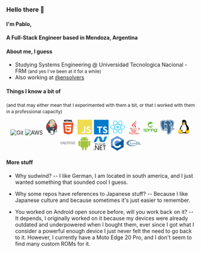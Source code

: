 ### Hello there 👋

#### I'm Pablo,
#### A Full-Stack Engineer based in Mendoza, Argentina

#### About me, I guess

- Studying Systems Engineering @ Universidad Tecnologica Nacional - FRM <span style="font-size:12px">(and yes I've been at it for a while)</span>
- Also working at [@ensolvers](https://github.com/ensolvers)

#### Things I know a bit of
<span style="font-size:12px">(and that may either mean that I experimented with them a bit, or that I worked with them in a professional capacity)</span>
<div align="center">
    <img src="https://www.vectorlogo.zone/logos/git-scm/git-scm-icon.svg" alt="Git" width="40" height="40"/>
    <img src="https://a0.awsstatic.com/libra-css/images/logos/aws_logo_smile_1200x630.png" alt ="AWS" width="60" height="32"/>
    <img src="https://raw.githubusercontent.com/devicons/devicon/master/icons/jenkins/jenkins-original.svg" alt="HTML5" width="40" height="40"/>
    <img src="https://github.com/devicons/devicon/raw/master/icons/html5/html5-original-wordmark.svg" alt="HTML5" width="40" height="40"/>
    <img src="https://github.com/devicons/devicon/raw/master/icons/javascript/javascript-plain.svg" alt="JavaScript" width="40" height="40"/>
    <img src="https://github.com/devicons/devicon/raw/master/icons/typescript/typescript-plain.svg" alt="TypeScript" width="40" height="40"/>
    <img src="https://github.com/devicons/devicon/raw/master/icons/react/react-original.svg" alt="React" width="40" height="40"/>
    <img src="https://github.com/devicons/devicon/raw/master/icons/java/java-plain.svg" alt="Java" width="40" height="40"/>
    <img src="https://github.com/devicons/devicon/raw/master/icons/spring/spring-original-wordmark.svg" alt="Spring" width="40" height="40"/>
    <img src="https://github.com/devicons/devicon/raw/master/icons/postgresql/postgresql-plain.svg" alt="PostgreSQL" width="40" height="40"/>
    <img src="https://github.com/devicons/devicon/raw/master/icons/linux/linux-original.svg" alt="Linux" width="40" height="40"/>
    <img src="https://github.com/devicons/devicon/raw/master/icons/express/express-original-wordmark.svg" alt="Express" width="40" height="40"/>
    <img src="https://github.com/devicons/devicon/raw/master/icons/android/android-plain.svg" alt="Android" width="40" height="40"/>
    <img src="https://github.com/devicons/devicon/raw/master/icons/dot-net/dot-net-original-wordmark.svg" alt=".NET" width="40" height="40"/>
    <img src="https://github.com/devicons/devicon/raw/master/icons/c/c-original.svg" alt="C programming language" width="40" height="40"/>
    <img src="https://github.com/devicons/devicon/raw/master/icons/opengl/opengl-plain.svg" alt="OpenGL" width="40" height="40"/>
</div>

#### More stuff

- Why sudwind? -- I like German, I am located in south america, and I just wanted something that sounded cool I guess.

- Why some repos have references to Japanese stuff? -- Because I like Japanese culture and because sometimes it's just easier to remember.

- You worked on Android open source before, will you work back on it? -- It depends, I originally worked on it because my devices were already outdated and underpowered when I bought them, ever since I got what I consider a powerful enough device I just never felt the need to go back to it. However, I currently have a Moto Edge 20 Pro, and I don't seem to find many custom ROMs for it.
